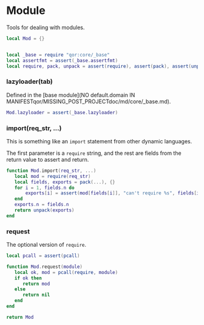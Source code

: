 # Module

Tools for dealing with modules\.


```lua
local Mod = {}
```

```lua

local _base = require "qor:core/_base"
local assertfmt = assert(_base.assertfmt)
local require, pack, unpack = assert(require), assert(pack), assert(unpack)
```


### lazyloader\(tab\)

Defined in the [base module](NO default.domain IN MANIFESTqor/MISSING_POST_PROJECTdoc/md/core/_base.md)\.

```lua
Mod.lazyloader = assert(_base.lazyloader)
```


### import\(req\_str, \.\.\.\)

This is something like an `import` statement from other dynamic languages\.

The first parameter is a `require` string, and the rest are fields from the
return value to assert and return\.

```lua
function Mod.import(req_str, ...)
   local mod = require(req_str)
   local fields, exports = pack(...), {}
   for i = 1, fields.n do
       exports[i] = assert(mod[fields[i]], "can't require %s", fields[i])
   end
   exports.n = fields.n
   return unpack(exports)
end
```


### request

The optional version of `require`\.

```lua
local pcall = assert(pcall)

function Mod.request(module)
   local ok, mod = pcall(require, module)
   if ok then
      return mod
   else
      return nil
   end
end
```

```lua
return Mod
```
